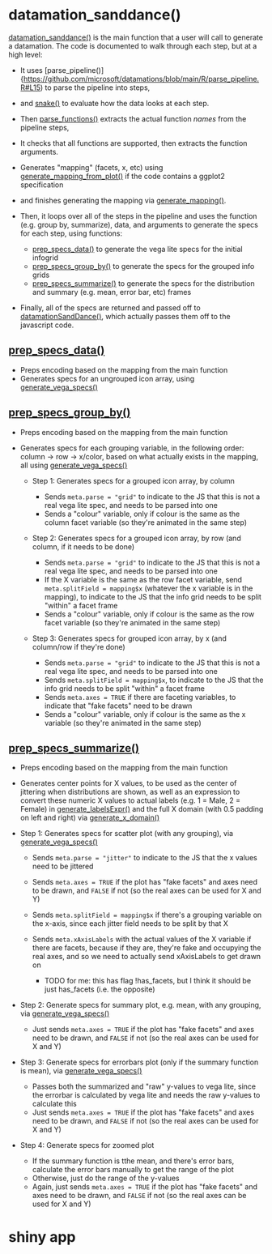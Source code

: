 # datamation_sanddance()

[datamation_sanddance()](https://github.com/microsoft/datamations/blob/main/R/datamation_sanddance.R#L31) is the main function that a user will call to generate a datamation. The code is documented to walk through each step, but at a high level:

* It uses [parse_pipeline()]{https://github.com/microsoft/datamations/blob/main/R/parse_pipeline.R#L15) to parse the pipeline into steps,
* and [snake()](https://github.com/microsoft/datamations/blob/main/R/snake.R#L6) to evaluate how the data looks at each step.
* Then [parse_functions()](https://github.com/microsoft/datamations/blob/main/R/parse_functions.R#L5) extracts the actual function *names* from the pipeline steps,
* It checks that all functions are supported, then extracts the function arguments.
* Generates "mapping" (facets, x, etc) using [generate_mapping_from_plot()](https://github.com/microsoft/datamations/blob/main/R/generate_mapping_from_plot.R#L1) if the code contains a ggplot2 specification
* and finishes generating the mapping via [generate_mapping()](https://github.com/microsoft/datamations/blob/main/R/generate_mapping.R#L1).
* Then, it loops over all of the steps in the pipeline and uses the function (e.g. group by, summarize), data, and arguments to generate the specs for each step, using functions:

    * [prep_specs_data()](https://github.com/microsoft/datamations/blob/main/R/prep_specs_data.R#L8) to generate the vega lite specs for the initial infogrid
    * [prep_specs_group_by()](https://github.com/microsoft/datamations/blob/main/R/prep_specs_group_by.R#L8) to generate the specs for the grouped info grids
    * [prep_specs_summarize()](https://github.com/microsoft/datamations/blob/main/R/prep_specs_summarize.R#L8) to generate the specs for the distribution and summary (e.g. mean, error bar, etc) frames
* Finally, all of the specs are returned and passed off to [datamationSandDance()](https://github.com/microsoft/datamations/blob/main/R/datamation_sanddance.R#L146), which actually passes them off to the javascript code.

## [prep_specs_data()](https://github.com/microsoft/datamations/blob/main/R/prep_specs_data.R#L8)

* Preps encoding based on the mapping from the main function
* Generates specs for an ungrouped icon array, using [generate_vega_specs()](https://github.com/microsoft/datamations/blob/more-docs/R/prep_specs_utils.R#L5)

## [prep_specs_group_by()](https://github.com/microsoft/datamations/blob/main/R/prep_specs_group_by.R#L8)

* Preps encoding based on the mapping from the main function
* Generates specs for each grouping variable, in the following order: column -> row -> x/color, based on what actually exists in the mapping, all using [generate_vega_specs()](https://github.com/microsoft/datamations/blob/more-docs/R/prep_specs_utils.R#L5)

    * Step 1: Generates specs for a grouped icon array, by column
    
        * Sends `meta.parse = "grid"` to indicate to the JS that this is not a real vega lite spec, and needs to be parsed into one
        * Sends a "colour" variable, only if colour is the same as the column facet variable (so they're animated in the same step)
    
    * Step 2: Generates specs for a grouped icon array, by row (and column, if it needs to be done)
    
        * Sends `meta.parse = "grid"` to indicate to the JS that this is not a real vega lite spec, and needs to be parsed into one
        * If the X variable is the same as the row facet variable, send `meta.splitField = mapping$x` (whatever the x variable is in the mapping), to indicate to the JS that the info grid needs to be split "within" a facet frame
        * Sends a "colour" variable, only if colour is the same as the row facet variable (so they're animated in the same step)
        
    * Step 3: Generates specs for grouped icon array, by x (and column/row if they're done)
    
        * Sends `meta.parse = "grid"` to indicate to the JS that this is not a real vega lite spec, and needs to be parsed into one
        * Sends `meta.splitField = mapping$x`, to indicate to the JS that the info grid needs to be split "within" a facet frame
        * Sends `meta.axes = TRUE` if there are faceting variables, to indicate that "fake facets" need to be drawn
        * Sends a "colour" variable, only if colour is the same as the x variable (so they're animated in the same step)

## [prep_specs_summarize()](https://github.com/microsoft/datamations/blob/main/R/prep_specs_summarize.R#L8)

* Preps encoding based on the mapping from the main function
* Generates center points for X values, to be used as the center of jittering when distributions are shown, as well as an expression to convert these numeric X values to actual labels (e.g. 1 = Male, 2 = Female) in [generate_labelsExpr()](https://github.com/microsoft/datamations/blob/main/R/prep_specs_utils.R#L212) and the full X domain (with 0.5 padding on left and right) via [generate_x_domain()](https://github.com/microsoft/datamations/blob/main/R/prep_specs_utils.R#L212)

* Step 1: Generates specs for scatter plot (with any grouping), via [generate_vega_specs()](https://github.com/microsoft/datamations/blob/more-docs/R/prep_specs_utils.R#L5)

    * Sends `meta.parse = "jitter"` to indicate to the JS that the x values need to be jittered
    * Sends `meta.axes = TRUE` if the plot has "fake facets" and axes need to be drawn, and `FALSE` if not (so the real axes can be used for X and Y)
    * Sends `meta.splitField = mapping$x` if there's a grouping variable on the x-axis, since each jitter field needs to be split by that X
    * Sends `meta.xAxisLabels` with the actual values of the X variable if there are facets, because if they are, they're fake and occupying the real axes, and so we need to actually send xAxisLabels to get drawn on
    
        * TODO for me: this has flag !has_facets, but I think it should be just has_facets (i.e. the opposite)
        
* Step 2: Generate specs for summary plot, e.g. mean, with any grouping, via [generate_vega_specs()](https://github.com/microsoft/datamations/blob/more-docs/R/prep_specs_utils.R#L5)

    * Just sends `meta.axes = TRUE` if the plot has "fake facets" and axes need to be drawn, and `FALSE` if not (so the real axes can be used for X and Y)

* Step 3: Generate specs for errorbars plot (only if the summary function is mean), via [generate_vega_specs()](https://github.com/microsoft/datamations/blob/more-docs/R/prep_specs_utils.R#L5)

    * Passes both the summarized and "raw" y-values to vega lite, since the errorbar is calculated by vega lite and needs the raw y-values to calculate this
    * Just sends `meta.axes = TRUE` if the plot has "fake facets" and axes need to be drawn, and `FALSE` if not (so the real axes can be used for X and Y)
 
* Step 4: Generate specs for zoomed plot

    * If the summary function is tthe mean, and there's error bars, calculate the error bars manually to get the range of the plot
    * Otherwise, just do the range of the y-values
    * Again, just sends `meta.axes = TRUE` if the plot has "fake facets" and axes need to be drawn, and `FALSE` if not (so the real axes can be used for X and Y)


# shiny app
